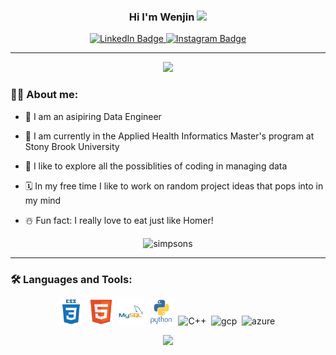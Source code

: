 <h3 align="center"> Hi I'm Wenjin <img src = "https://raw.githubusercontent.com/MartinHeinz/MartinHeinz/master/wave.gif" width = 30px></h3>

<div id="badges" align="center">
  <a href="https://www.linkedin.com/in/wenjin-kuang-374112221/">
  <img src="https://img.shields.io/badge/LinkedIn-blue?style=for-the-badge&logo=linkedin&logoColor=white" alt="LinkedIn Badge"/>
  </a> 
  <a href="https://www.instagram.com/god_foolish/">
  <img src="https://img.shields.io/badge/Instagram-E4405F?style=for-the-badge&logo=instagram&logoColor=white" alt="Instagram Badge"/>
  </a> 
</div>

---

<div id="header" align="center">
  <img src="https://i.pinimg.com/originals/e4/26/70/e426702edf874b181aced1e2fa5c6cde.gif" width="200"/>
</div>

### :technologist: About me: 

- :thinking: I am an asipiring Data Engineer

- :school:	I am currently in the Applied Health Informatics Master's program at Stony Brook University 

- :telescope: I like to explore all the possiblities of coding in managing data

- :spiral_calendar:	In my free time I like to work on random project ideas that pops into in my mind 

- :snowman_with_snow: Fun fact: I really love to eat just like Homer! 
<div align="center">
<img src= "https://media.giphy.com/media/5EYxJigLKsNWg/giphy.gif" width=350px alt=simpsons>
</div>

---

### :hammer_and_wrench: Languages and Tools:

<div align="center">

<img src="https://github.com/devicons/devicon/blob/master/icons/css3/css3-plain-wordmark.svg"  title="CSS3" alt="CSS" width="40" height="40"/>&nbsp;
<img src="https://github.com/devicons/devicon/blob/master/icons/html5/html5-original.svg" title="HTML5" alt="HTML" width="40" height="40"/>&nbsp;
<img src="https://github.com/devicons/devicon/blob/master/icons/mysql/mysql-original-wordmark.svg" title="MySQL"  alt="MySQL" width="40" height="40"/>&nbsp;
<img src="https://github.com/devicons/devicon/blob/master/icons/python/python-original-wordmark.svg" title="Python" alt="Python" width="40" height="40"/>&nbsp;
<img src="https://img.icons8.com/color/344/c-plus-plus-logo.png" title="C++" alt="C++" width="40" height="40"/>&nbsp;
<img src="https://www.vectorlogo.zone/logos/google_cloud/google_cloud-icon.svg" title="gcp" alt="gcp" width="40" height="40"/>&nbsp;
<img src="https://www.vectorlogo.zone/logos/microsoft_azure/microsoft_azure-icon.svg" title="azure" alt="azure" width="40" height="40"/>&nbsp;

<img src="https://github-readme-stats.vercel.app/api/top-langs/?username=wenkuang106&layout=compact&theme=vision-friendly-dark&hide=Jupyter%20Notebook">
</div>

